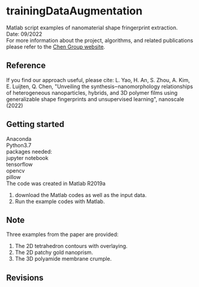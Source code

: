 # trainingDataAugmentation
Matlab script examples of nanomaterial shape fringerprint extraction.   
Date: 09/2022   
For more information about the project, algorithms, and related publications please refer to the [Chen Group website](https://chenlab.matse.illinois.edu/).

Reference
---------------
If you find our approach useful, please cite: L. Yao, H. An, S. Zhou, A. Kim, E. Luijten, Q. Chen, "Unveiling the synthesis‒nanomorphology relationships of heterogeneous nanoparticles, hybrids, and 3D polymer films using generalizable shape fingerprints and unsupervised learning", nanoscale (2022)

Getting started
---------------
Anaconda  
Python3.7  
packages needed:  
jupyter notebook  
tensorflow  
opencv  
pillow  
The code was created in Matlab R2019a
1. download the Matlab codes as well as the input data.  
2. Run the example codes with Matlab.  

Note
---------------
Three examples from the paper are provided:  
1. The 2D tetrahedron contours with overlaying.  
2. The 2D patchy gold nanoprism.  
3. The 3D polyamide membrane crumple.  

Revisions
---------------
